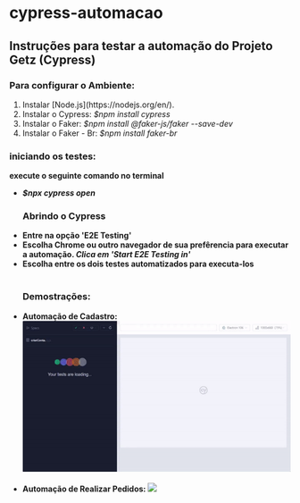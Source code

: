 # cypress-automacao
<h2>Instruções para testar a automação do Projeto Getz (Cypress)</h2>

### Para configurar o Ambiente:
<ol>
<li>Instalar [Node.js](https://nodejs.org/en/). </li>
<li>Instalar o Cypress: <i>$npm install cypress</i></li>
<li>Instalar o Faker: <i>$npm install @faker-js/faker --save-dev</i></li>
<li>Instalar o Faker - Br: <i>$npm install faker-br</i></li>
</ol>

### iniciando os testes:
<b>execute o seguinte comando no terminal<b>
<ul>
<li><i>$npx cypress open</i></li>  

### Abrindo o Cypress
<li>Entre na opção 'E2E Testing'</li>
<li>Escolha Chrome ou outro navegador de sua prefêrencia para executar a automação. <i>Clica em 'Start E2E Testing in'</i></li>
<li>Escolha entre os dois testes automatizados para executa-los</li>
<br>

### Demostrações:
<li>Automação de Cadastro:
<img src="cypress/videos/cadastro.gif"></li>
<br>
<li>Automação de Realizar Pedidos:
<img src="cypress/videos/fazer pedido.gif"></li>
</p>
</ul>
